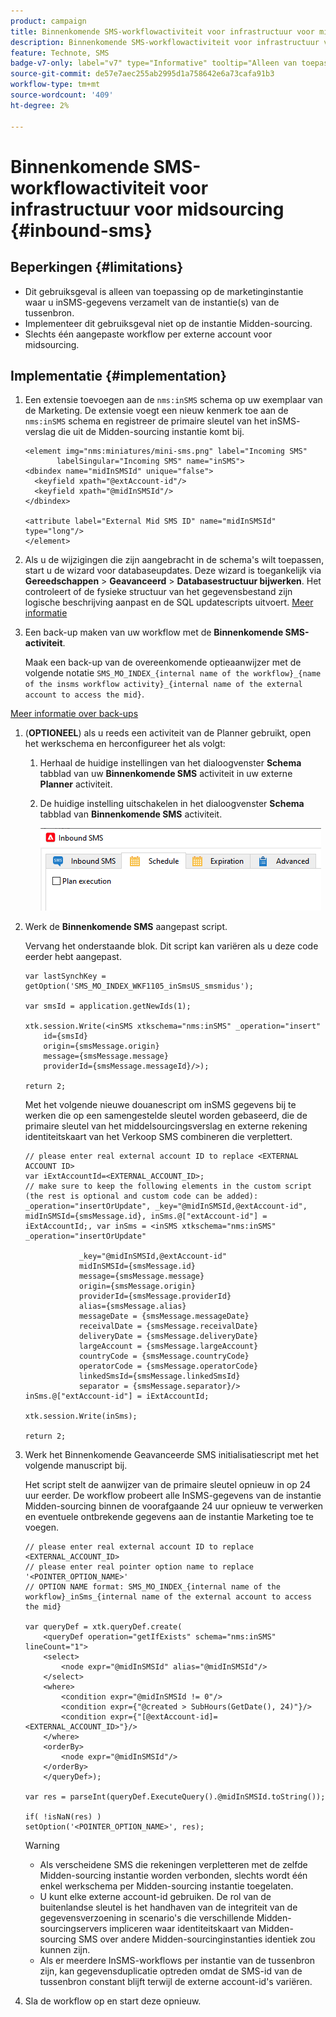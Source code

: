 ```yaml
---
product: campaign
title: Binnenkomende SMS-workflowactiviteit voor infrastructuur voor midsourcing
description: Binnenkomende SMS-workflowactiviteit voor infrastructuur voor midsourcing
feature: Technote, SMS
badge-v7-only: label="v7" type="Informative" tooltip="Alleen van toepassing op Campaign Classic v7"
source-git-commit: de57e7aec255ab2995d1a758642e6a73cafa91b3
workflow-type: tm+mt
source-wordcount: '409'
ht-degree: 2%

---
```


# Binnenkomende SMS-workflowactiviteit voor infrastructuur voor midsourcing {#inbound-sms}

## Beperkingen {#limitations}

* Dit gebruiksgeval is alleen van toepassing op de marketinginstantie waar u inSMS-gegevens verzamelt van de instantie(s) van de tussenbron.
* Implementeer dit gebruiksgeval niet op de instantie Midden-sourcing.
* Slechts één aangepaste workflow per externe account voor midsourcing.

## Implementatie {#implementation}

1. Een extensie toevoegen aan de `nms:inSMS` schema op uw exemplaar van de Marketing. De extensie voegt een nieuw kenmerk toe aan de `nms:inSMS` schema en registreer de primaire sleutel van het inSMS- verslag die uit de Midden-sourcing instantie komt bij.

   ```
   <element img="nms:miniatures/mini-sms.png" label="Incoming SMS"
          labelSingular="Incoming SMS" name="inSMS">
   <dbindex name="midInSMSId" unique="false">
     <keyfield xpath="@extAccount-id"/>
     <keyfield xpath="@midInSMSId"/>
   </dbindex>
   
   <attribute label="External Mid SMS ID" name="midInSMSId" type="long"/>
   </element>
   ```

1. Als u de wijzigingen die zijn aangebracht in de schema&#39;s wilt toepassen, start u de wizard voor databaseupdates. Deze wizard is toegankelijk via **Gereedschappen** > **Geavanceerd** > **Databasestructuur bijwerken**. Het controleert of de fysieke structuur van het gegevensbestand zijn logische beschrijving aanpast en de SQL updatescripts uitvoert. [Meer informatie](../../configuration/using/updating-the-database-structure.md)

1. Een back-up maken van uw workflow met de **Binnenkomende SMS-activiteit**.

   Maak een back-up van de overeenkomende optieaanwijzer met de volgende notatie `SMS_MO_INDEX_{internal name of the workflow}_{name of the insms workflow activity}_{internal name of the external account to access the mid}`.

[Meer informatie over back-ups](../../production/using/backup.md)

1. (**OPTIONEEL**) als u reeds een activiteit van de Planner gebruikt, open het werkschema en herconfigureer het als volgt:

   1. Herhaal de huidige instellingen van het dialoogvenster **Schema** tabblad van uw **Binnenkomende SMS** activiteit in uw externe **Planner** activiteit.

   1. De huidige instelling uitschakelen in het dialoogvenster **Schema** tabblad van **Binnenkomende SMS** activiteit.

      ![](assets/inbound_sms_1.png)

1. Werk de **Binnenkomende SMS** aangepast script.

   Vervang het onderstaande blok. Dit script kan variëren als u deze code eerder hebt aangepast.

   ```
   var lastSynchKey = getOption('SMS_MO_INDEX_WKF1105_inSmsUS_smsmidus');
   
   var smsId = application.getNewIds(1);
   
   xtk.session.Write(<inSMS xtkschema="nms:inSMS" _operation="insert"
       id={smsId}
       origin={smsMessage.origin}
       message={smsMessage.message}
       providerId={smsMessage.messageId}/>);
   
   return 2;
   ```

   Met het volgende nieuwe douanescript om inSMS gegevens bij te werken die op een samengestelde sleutel worden gebaseerd, die de primaire sleutel van het middelsourcingsverslag en externe rekening identiteitskaart van het Verkoop SMS combineren die verplettert.

   ```
   // please enter real external account ID to replace <EXTERNAL ACCOUNT ID>
   var iExtAccountId=<EXTERNAL_ACCOUNT_ID>;
   // make sure to keep the following elements in the custom script (the rest is optional and custom code can be added): _operation="insertOrUpdate", _key="@midInSMSId,@extAccount-id", midInSMSId={smsMessage.id}, inSms.@["extAccount-id"] = iExtAccountId;, var inSms = <inSMS xtkschema="nms:inSMS" _operation="insertOrUpdate"
   
               _key="@midInSMSId,@extAccount-id"
               midInSMSId={smsMessage.id}
               message={smsMessage.message}
               origin={smsMessage.origin}
               providerId={smsMessage.providerId}
               alias={smsMessage.alias}
               messageDate = {smsMessage.messageDate}
               receivalDate = {smsMessage.receivalDate}
               deliveryDate = {smsMessage.deliveryDate}
               largeAccount = {smsMessage.largeAccount}
               countryCode = {smsMessage.countryCode}
               operatorCode = {smsMessage.operatorCode}
               linkedSmsId={smsMessage.linkedSmsId}
               separator = {smsMessage.separator}/>
   inSms.@["extAccount-id"] = iExtAccountId;
   
   xtk.session.Write(inSms);
   
   return 2;
   ```

1. Werk het Binnenkomende Geavanceerde SMS initialisatiescript met het volgende manuscript bij.

   Het script stelt de aanwijzer van de primaire sleutel opnieuw in op 24 uur eerder. De workflow probeert alle InSMS-gegevens van de instantie Midden-sourcing binnen de voorafgaande 24 uur opnieuw te verwerken en eventuele ontbrekende gegevens aan de instantie Marketing toe te voegen.

   ```
   // please enter real external account ID to replace <EXTERNAL_ACCOUNT_ID>
   // please enter real pointer option name to replace '<POINTER_OPTION_NAME>'
   // OPTION NAME format: SMS_MO_INDEX_{internal name of the workflow}_inSms_{internal name of the external account to access the mid}
   
   var queryDef = xtk.queryDef.create(
       <queryDef operation="getIfExists" schema="nms:inSMS" lineCount="1">
       <select>
           <node expr="@midInSMSId" alias="@midInSMSId"/>
       </select>
       <where>
           <condition expr="@midInSMSId != 0"/>
           <condition expr={"@created > SubHours(GetDate(), 24)"}/>
           <condition expr={"[@extAccount-id]=<EXTERNAL_ACCOUNT_ID>"}/>
       </where>
       <orderBy>
           <node expr="@midInSMSId"/>
       </orderBy>
       </queryDef>);
   
   var res = parseInt(queryDef.ExecuteQuery().@midInSMSId.toString());
   
   if( !isNaN(res) )
   setOption('<POINTER_OPTION_NAME>', res);
   ```

   >[!WARNING]
   >
   > * Als verscheidene SMS die rekeningen verpletteren met de zelfde Midden-sourcing instantie worden verbonden, slechts wordt één enkel werkschema per Midden-sourcing instantie toegelaten.
   > * U kunt elke externe account-id gebruiken. De rol van de buitenlandse sleutel is het handhaven van de integriteit van de gegevensverzoening in scenario&#39;s die verschillende Midden-sourcingservers impliceren waar identiteitskaart van Midden-sourcing SMS over andere Midden-sourcinginstanties identiek zou kunnen zijn.
   > * Als er meerdere InSMS-workflows per instantie van de tussenbron zijn, kan gegevensduplicatie optreden omdat de SMS-id van de tussenbron constant blijft terwijl de externe account-id&#39;s variëren.

1. Sla de workflow op en start deze opnieuw.



